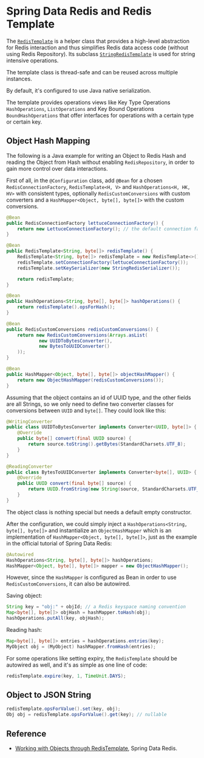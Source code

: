 # Spring Data Redis and Redis Template

The [`RedisTemplate`](https://docs.spring.io/spring-data/redis/docs/current/api/org/springframework/data/redis/core/RedisTemplate.html) is a helper class that provides a high-level abstraction for Redis interaction and thus simplifies Redis data access code (without using Redis Repository). Its subclass [`StringRedisTemplate`](https://docs.spring.io/spring-data/redis/docs/current/api/org/springframework/data/redis/core/StringRedisTemplate.html) is used for string intensive operations.

The template class is thread-safe and can be reused across multiple instances.

By default, it's configured to use Java native serialization.

The template provides operations views like Key Type Operations `HashOperations`, `ListOperations` and Key Bound Operations `BoundHashOperations` that offer interfaces for operations with a certain type or certain key.


## Object Hash Mapping

The following is a Java example for writing an Object to Redis Hash and reading the Object from Hash without enabling `RedisRepository`, in order to gain more control over data interactions.

 First of all, in the `@Configuration` class, add `@Bean` for a chosen `RedisConnectionFactory`, `RedisTemplate<H, V>` and `HashOperations<H, HK, HV>` with consistent types, optionally `RedisCustomConversions` with custom converters and a `HashMapper<Object, byte[], byte[]>` with the custom conversions.

```java
@Bean
public RedisConnectionFactory lettuceConnectionFactory() {
    return new LettuceConnectionFactory(); // the default connection factory, must be explicitly defined.
}

@Bean
public RedisTemplate<String, byte[]> redisTemplate() {
    RedisTemplate<String, byte[]> redisTemplate = new RedisTemplate<>();
    redisTemplate.setConnectionFactory(lettuceConnectionFactory());
    redisTemplate.setKeySerializer(new StringRedisSerializer());

    return redisTemplate;
}

@Bean
public HashOperations<String, byte[], byte[]> hashOperations() {
    return redisTemplate().opsForHash();
}

@Bean
public RedisCustomConversions redisCustomConversions() {
    return new RedisCustomConversions(Arrays.asList(
            new UUIDToBytesConverter(),
            new BytesToUUIDConverter()
    ));
}

@Bean
public HashMapper<Object, byte[], byte[]> objectHashMapper() {
    return new ObjectHashMapper(redisCustomConversions());
}
```

Assuming that the object contains an id of UUID type, and the other fields are all Strings, so we only need to define two converter classes for conversions between `UUID` and `byte[]`. They could look like this:

```java
@WritingConverter
public class UUIDToBytesConverter implements Converter<UUID, byte[]> {
    @Override
    public byte[] convert(final UUID source) {
        return source.toString().getBytes(StandardCharsets.UTF_8);
    }
}

@ReadingConverter
public class BytesToUUIDConverter implements Converter<byte[], UUID> {
    @Override
    public UUID convert(final byte[] source) {
        return UUID.fromString(new String(source, StandardCharsets.UTF_8));
    }
}
```

The object class is nothing special but needs a default empty constructor.

After the configuration, we could simply inject a `HashOperations<String, byte[], byte[]>` and instantialize an `ObjectHashMapper` which is an implementation of `HashMapper<Object, byte[], byte[]>`, just as the example in the official tutorial of Spring Data Redis:

```java
@Autowired
HashOperations<String, byte[], byte[]> hashOperations;
HashMapper<Object, byte[], byte[]> mapper = new ObjectHashMapper();
```
However, since the `HashMapper` is configured as Bean in order to use `RedisCustomConversions`, it can also be autowired.

Saving object:

```java
String key = "obj:" + objId; // a Redis keyspace naming convention
Map<byte[], byte[]> objHash = hashMapper.toHash(obj);
hashOperations.putAll(key, objHash);
```

Reading hash:

```java
Map<byte[], byte[]> entries = hashOperations.entries(key);
MyObject obj = (MyObject) hashMapper.fromHash(entries);
```

For some operations like setting expiry, the `RedisTemplate` should be autowired as well, and it's as simple as one line of code:

```java
redisTemplate.expire(key, 1, TimeUnit.DAYS);
```

## Object to JSON String

```java
redisTemplate.opsForValue().set(key, obj);
Obj obj = redisTemplate.opsForValue().get(key); // nullable
```

## Reference

* [Working with Objects through RedisTemplate](https://docs.spring.io/spring-data/data-redis/docs/current/reference/html/#redis:template), Spring Data Redis.

